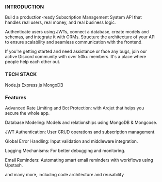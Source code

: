### INTRODUCTION
Build a production-ready Subscription Management System API that handles real users, real money, and real business logic.

Authenticate users using JWTs, connect a database, create models and schemas, and integrate it with ORMs. Structure the architecture of your API to ensure scalability and seamless communication with the frontend.

If you're getting started and need assistance or face any bugs, join our active Discord community with over 50k+ members. It's a place where people help each other out.


### TECH STACK
Node.js
Express.js
MongoDB


###  Features
 Advanced Rate Limiting and Bot Protection: with Arcjet that helps you secure the whole app.

 Database Modeling: Models and relationships using MongoDB & Mongoose.

 JWT Authentication: User CRUD operations and subscription management.

 Global Error Handling: Input validation and middleware integration.

 Logging Mechanisms: For better debugging and monitoring.

 Email Reminders: Automating smart email reminders with workflows using Upstash.

and many more, including code architecture and reusability
